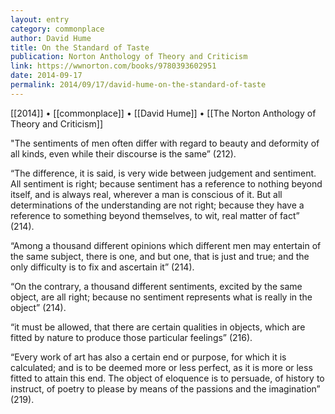 ```yaml
---
layout: entry
category: commonplace
author: David Hume
title: On the Standard of Taste
publication: Norton Anthology of Theory and Criticism
link: https://wwnorton.com/books/9780393602951
date: 2014-09-17
permalink: 2014/09/17/david-hume-on-the-standard-of-taste
---
```


[[2014]] • [[commonplace]] • [[David Hume]] • [[The Norton Anthology of Theory and Criticism]]

"The sentiments of men often differ with regard to beauty and deformity of all kinds, even while their discourse is the same” (212). 

“The difference, it is said, is very wide between judgement and sentiment. All sentiment is right; because sentiment has a reference to nothing beyond itself, and is always real, wherever a man is conscious of it. But all determinations of the understanding are not right; because they have a reference to something beyond themselves, to wit, real matter of fact” (214).

“Among a thousand different opinions which different men may entertain of the same subject, there is one, and but one, that is just and true; and the only difficulty is to fix and ascertain it” (214).

“On the contrary, a thousand different sentiments, excited by the same object, are all right; because no sentiment represents what is really in the object” (214).

“it must be allowed, that there are certain qualities in objects, which are fitted by nature to produce those particular feelings” (216).

“Every work of art has also a certain end or purpose, for which it is calculated; and is to be deemed more or less perfect, as it is more or less fitted to attain this end. The object of eloquence is to persuade, of history to instruct, of poetry to please by means of the passions and the imagination” (219).

